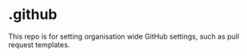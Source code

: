 # .github

This repo is for setting organisation wide GitHub settings, such as pull request templates.
